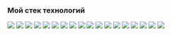 ### Мой стек технологий

<img src="https://img.shields.io/badge/SQL-008080?style=for-the-badge"> <img src="https://img.shields.io/badge/MySQL-4682B4?style=for-the-badge&logo=MySQL&logoColor=white"> 
<img src="https://img.shields.io/badge/PostgreSQL-00BFFF?style=for-the-badge&logo=PostgreSQL&logoColor=white"> <img src="https://img.shields.io/badge/SQLite-6495ED?style=for-the-badge&logo=SQLite&logoColor=white"> 
<img src="https://img.shields.io/badge/Microsoft SQL Server-D2691E?style=for-the-badge">
<img src="https://img.shields.io/badge/Python-20B2AA?style=for-the-badge&logo=Python&logoColor=white"> <img src="https://img.shields.io/badge/NumPy-FFA500?style=for-the-badge&logo=NumPy&logoColor=white"> 
<img src="https://img.shields.io/badge/Pandas-000080?style=for-the-badge&logo=Pandas&logoColor=white"> <img src="https://img.shields.io/badge/Matplotlib-556B2F?style=for-the-badge">
<img src="https://img.shields.io/badge/Google Colab-DAA520?style=for-the-badge&logo=Google Colab&logoColor=white"> <img src="https://img.shields.io/badge/Jupyter-FF7F50?style=for-the-badge&logo=Jupyter&logoColor=white"> 
<img src="https://img.shields.io/badge/Microsoft Excel-228B22?style=for-the-badge"> <img src="https://img.shields.io/badge/Microsoft PowerPoint-DC143C?style=for-the-badge"> 
<img src="https://img.shields.io/badge/Google Sheets-32CD32?style=for-the-badge&logo=Google Sheets&logoColor=white"> <img src="https://img.shields.io/badge/Google Analytics-FF4500?style=for-the-badge&logo=Google Analytics&logoColor=white"> 
<img src="https://img.shields.io/badge/Visual Studio-6A5ACD?style=for-the-badge"> <img src="https://img.shields.io/badge/Visual Studio Code-1E90FF?style=for-the-badge">
<img src="https://img.shields.io/badge/Power BI-FF8C00?style=for-the-badge">

<!--
**darazazulina/darazazulina** is a ✨ _special_ ✨ repository because its `README.md` (this file) appears on your GitHub profile.

Here are some ideas to get you started:

- 🔭 I’m currently working on ...
- 🌱 I’m currently learning ...
- 👯 I’m looking to collaborate on ...
- 🤔 I’m looking for help with ...
- 💬 Ask me about ...
- 📫 How to reach me: ...
- 😄 Pronouns: ...
- ⚡ Fun fact: ...
-->
